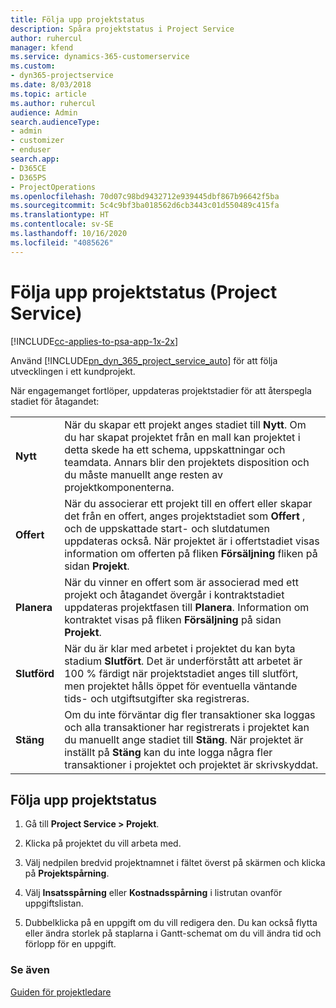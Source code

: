 ```yaml
---
title: Följa upp projektstatus
description: Spåra projektstatus i Project Service
author: ruhercul
manager: kfend
ms.service: dynamics-365-customerservice
ms.custom:
- dyn365-projectservice
ms.date: 8/03/2018
ms.topic: article
ms.author: ruhercul
audience: Admin
search.audienceType:
- admin
- customizer
- enduser
search.app:
- D365CE
- D365PS
- ProjectOperations
ms.openlocfilehash: 70d07c98bd9432712e939445dbf867b96642f5ba
ms.sourcegitcommit: 5c4c9bf3ba018562d6cb3443c01d550489c415fa
ms.translationtype: HT
ms.contentlocale: sv-SE
ms.lasthandoff: 10/16/2020
ms.locfileid: "4085626"
---
```

# <a name="track-a-projects-status-project-service"></a>Följa upp projektstatus (Project Service)

[!INCLUDE[cc-applies-to-psa-app-1x-2x](../includes/cc-applies-to-psa-app-1x-2x.md)]

Använd [!INCLUDE[pn_dyn_365_project_service_auto](../includes/pn-dyn-365-project-service-auto.md)] för att följa utvecklingen i ett kundprojekt.  

När engagemanget fortlöper, uppdateras projektstadier för att återspegla stadiet för åtagandet:  


|              |                                                                                                                                                                                                                                                                                                  |
|--------------|--------------------------------------------------------------------------------------------------------------------------------------------------------------------------------------------------------------------------------------------------------------------------------------------------|
|   **Nytt**    | När du skapar ett projekt anges stadiet till **Nytt**. Om du har skapat projektet från en mall kan projektet i detta skede ha ett schema, uppskattningar och teamdata. Annars blir den projektets disposition och du måste manuellt ange resten av projektkomponenterna. |
|  **Offert**   |      När du associerar ett projekt till en offert eller skapar det från en offert, anges projektstadiet som **Offert** , och de uppskattade start- och slutdatumen uppdateras också. När projektet är i offertstadiet visas information om offerten på fliken **Försäljning** fliken på sidan **Projekt**.      |
|   **Planera**   |                                     När du vinner en offert som är associerad med ett projekt och åtagandet övergår i kontraktstadiet uppdateras projektfasen till **Planera**. Information om kontraktet visas på fliken **Försäljning** på sidan **Projekt**.                                      |
| **Slutförd** |                    När du är klar med arbetet i projektet du kan byta stadium **Slutfört**. Det är underförstått att arbetet är 100 % färdigt när projektstadiet anges till slutfört, men projektet hålls öppet för eventuella väntande tids- och utgiftsutgifter ska registreras.                     |
|  **Stäng**   |           Om du inte förväntar dig fler transaktioner ska loggas och alla transaktioner har registrerats i projektet kan du manuellt ange stadiet till **Stäng**. När projektet är inställt på **Stäng** kan du inte logga några fler transaktioner i projektet och projektet är skrivskyddat.           |

## <a name="to-track-a-projects-status"></a>Följa upp projektstatus  

1.  Gå till **Project Service > Projekt**.  

2.  Klicka på projektet du vill arbeta med.  

3.  Välj nedpilen bredvid projektnamnet i fältet överst på skärmen och klicka på **Projektspårning**.  

4.  Välj **Insatsspårning** eller **Kostnadsspårning** i listrutan ovanför uppgiftslistan.  

5.  Dubbelklicka på en uppgift om du vill redigera den. Du kan också flytta eller ändra storlek på staplarna i Gantt-schemat om du vill ändra tid och förlopp för en uppgift.  

### <a name="see-also"></a>Se även  
 [Guiden för projektledare](../psa/project-manager-guide.md)
